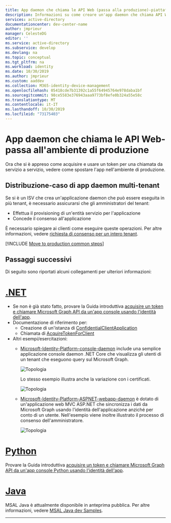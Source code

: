 ```yaml
---
title: App daemon che chiama le API Web (passa alla produzione)-piattaforma di identità Microsoft
description: Informazioni su come creare un'app daemon che chiama API Web (passa alla produzione)
services: active-directory
documentationcenter: dev-center-name
author: jmprieur
manager: CelesteDG
editor: ''
ms.service: active-directory
ms.subservice: develop
ms.devlang: na
ms.topic: conceptual
ms.tgt_pltfrm: na
ms.workload: identity
ms.date: 10/30/2019
ms.author: jmprieur
ms.custom: aaddev
ms.collection: M365-identity-device-management
ms.openlocfilehash: 05418cde7b31392c1a55f64945764e978daba1bf
ms.sourcegitcommit: 98ce5583e376943aaa9773bf8efe0b324a55e58c
ms.translationtype: MT
ms.contentlocale: it-IT
ms.lasthandoff: 10/30/2019
ms.locfileid: "73175403"
---
```

# <a name="daemon-app-that-calls-web-apis---move-to-production"></a>App daemon che chiama le API Web-passa all'ambiente di produzione

Ora che si è appreso come acquisire e usare un token per una chiamata da servizio a servizio, vedere come spostare l'app nell'ambiente di produzione.

## <a name="deployment---case-of-multi-tenant-daemon-apps"></a>Distribuzione-caso di app daemon multi-tenant

Se si è un ISV che crea un'applicazione daemon che può essere eseguita in più tenant, è necessario assicurarsi che gli amministratori del tenant:

- Effettua il provisioning di un'entità servizio per l'applicazione
- Concede il consenso all'applicazione

È necessario spiegare ai clienti come eseguire queste operazioni. Per altre informazioni, vedere [richiesta di consenso per un intero tenant](v2-permissions-and-consent.md#requesting-consent-for-an-entire-tenant).

[!INCLUDE [Move to production common steps](../../../includes/active-directory-develop-scenarios-production.md)]

## <a name="next-steps"></a>Passaggi successivi

Di seguito sono riportati alcuni collegamenti per ulteriori informazioni:

# <a name="nettabdotnet"></a>[.NET](#tab/dotnet)

- Se non è già stato fatto, provare la Guida introduttiva [acquisire un token e chiamare Microsoft Graph API da un'app console usando l'identità dell'app](./quickstart-v2-netcore-daemon.md).
- Documentazione di riferimento per:
  - Creazione di un'istanza di [ConfidentialClientApplication](https://docs.microsoft.com/dotnet/api/microsoft.identity.client.confidentialclientapplicationbuilder)
  - Chiamata di [AcquireTokenForClient](https://docs.microsoft.com/dotnet/api/microsoft.identity.client.acquiretokenforclientparameterbuilder)
- Altri esempi/esercitazioni:
  - [Microsoft-Identity-Platform-console-daemon](https://github.com/Azure-Samples/microsoft-identity-platform-console-daemon) include una semplice applicazione console daemon .NET Core che visualizza gli utenti di un tenant che eseguono query sul Microsoft Graph.

    ![Topologia](media/scenario-daemon-app/daemon-app-sample.svg)

    Lo stesso esempio illustra anche la variazione con i certificati.

    ![Topologia](media/scenario-daemon-app/daemon-app-sample-with-certificate.svg)

  - [Microsoft-Identity-Platform-ASPNET-webapp-daemon](https://github.com/Azure-Samples/microsoft-identity-platform-aspnet-webapp-daemon) è dotato di un'applicazione web MVC ASP.NET che sincronizza i dati da Microsoft Graph usando l'identità dell'applicazione anziché per conto di un utente. Nell'esempio viene inoltre illustrato il processo di consenso dell'amministratore.

    ![Topologia](media/scenario-daemon-app/damon-app-sample-web.svg)

# <a name="pythontabpython"></a>[Python](#tab/python)

Provare la Guida introduttiva [acquisire un token e chiamare Microsoft Graph API da un'app console Python usando l'identità dell'app](./quickstart-v2-python-daemon.md).

# <a name="javatabjava"></a>[Java](#tab/java)

MSAL Java è attualmente disponibile in anteprima pubblica. Per altre informazioni, vedere [MSAL Java dev Samples](https://github.com/AzureAD/microsoft-authentication-library-for-java/tree/dev/src/samples).

---
